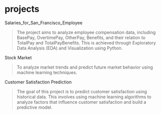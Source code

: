 # projects
Salaries_for_San_Francisco_Employee
 > The project aims to analyze employee compensation data, including BasePay,  OvertimePay, OtherPay, Benefits, and their relation to TotalPay and TotalPayBenefits.
   This is achieved through Exploratory Data Analysis (EDA) and Visualization using  Python.

Stock Market
 > To analyze market trends and predict future market behavior using machine learning techniques.

Customer Satisfaction Prediction
 > The goal of this project is to predict customer satisfaction using historical data. This
   involves using machine learning algorithms to analyze factors that influence customer
   satisfaction and build a predictive model.


